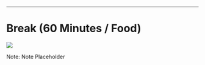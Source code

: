 ---
# Break (60 Minutes / Food)
![](content/06_break_time/break.png)<!-- .element style="border: 0; background: None; box-shadow: None" -->

Note:
Note Placeholder